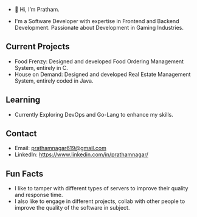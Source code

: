 - 👋 Hi, I’m Pratham.

- I'm a Software Developer with expertise in Frontend and Backend Development. Passionate about Development in Gaming Industries.

## Current Projects

- Food Frenzy: Designed and developed Food Ordering Management System, entirely in C.
- House on Demand: Designed and developed Real Estate Management System, entirely coded in Java.

## Learning

- Currently Exploring DevOps and Go-Lang to enhance my skills.

## Contact

- Email: prathamnagar619@gmail.com
- LinkedIn: https://www.linkedin.com/in/prathamnagar/

## Fun Facts

- I like to tamper with different types of servers to improve their quality and response time.
- I also like to engage in different projects, collab with other people to improve the quality of the software in subject.

